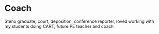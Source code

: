 # Coach
Steno graduate, court, deposition, conference reporter, loved working with my students doing CART, future PE teacher and coach

